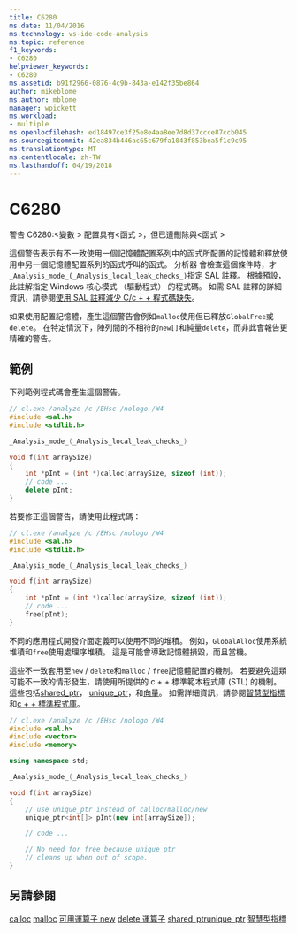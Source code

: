 ```yaml
---
title: C6280
ms.date: 11/04/2016
ms.technology: vs-ide-code-analysis
ms.topic: reference
f1_keywords:
- C6280
helpviewer_keywords:
- C6280
ms.assetid: b91f2966-0876-4c9b-843a-e142f35be864
author: mikeblome
ms.author: mblome
manager: wpickett
ms.workload:
- multiple
ms.openlocfilehash: ed18497ce3f25e8e4aa8ee7d8d37ccce87ccb045
ms.sourcegitcommit: 42ea834b446ac65c679fa1043f853bea5f1c9c95
ms.translationtype: MT
ms.contentlocale: zh-TW
ms.lasthandoff: 04/19/2018
---
```

# <a name="c6280"></a>C6280
警告 C6280:\<變數 > 配置具有\<函式 >，但已遭刪除與\<函式 >

 這個警告表示有不一致使用一個記憶體配置系列中的函式所配置的記憶體和釋放使用中另一個記憶體配置系列的函式呼叫的函式。 分析器 會檢查這個條件時，才`_Analysis_mode_(_Analysis_local_leak_checks_)`指定 SAL 註釋。 根據預設，此註解指定 Windows 核心模式 （驅動程式） 的程式碼。 如需 SAL 註釋的詳細資訊，請參閱[使用 SAL 註釋減少 C/c + + 程式碼缺失](../code-quality/using-sal-annotations-to-reduce-c-cpp-code-defects.md)。

 如果使用配置記憶體，產生這個警告會例如`malloc`使用但已釋放`GlobalFree`或`delete`。 在特定情況下，陣列間的不相符的`new[]`和純量`delete`，而非此會報告更精確的警告。

## <a name="example"></a>範例
 下列範例程式碼會產生這個警告。

```cpp
// cl.exe /analyze /c /EHsc /nologo /W4
#include <sal.h>
#include <stdlib.h>

_Analysis_mode_(_Analysis_local_leak_checks_)

void f(int arraySize)
{
    int *pInt = (int *)calloc(arraySize, sizeof (int));
    // code ...
    delete pInt;
}

```

 若要修正這個警告，請使用此程式碼：

```cpp
// cl.exe /analyze /c /EHsc /nologo /W4
#include <sal.h>
#include <stdlib.h>

_Analysis_mode_(_Analysis_local_leak_checks_)

void f(int arraySize)
{
    int *pInt = (int *)calloc(arraySize, sizeof (int));
    // code ...
    free(pInt);
}

```

 不同的應用程式開發介面定義可以使用不同的堆積。 例如，`GlobalAlloc`使用系統堆積和`free`使用處理序堆積。 這是可能會導致記憶體損毀，而且當機。

 這些不一致套用至`new` / `delete`和`malloc` / `free`記憶體配置的機制。 若要避免這類可能不一致的情形發生，請使用所提供的 c + + 標準範本程式庫 (STL) 的機制。 這些包括[shared_ptr](/cpp/standard-library/shared-ptr-class)， [unique_ptr](/cpp/standard-library/unique-ptr-class)，和[向量](/cpp/standard-library/vector)。 如需詳細資訊，請參閱[智慧型指標](/cpp/cpp/smart-pointers-modern-cpp)和[c + + 標準程式庫](/cpp/standard-library/cpp-standard-library-reference)。

```cpp
// cl.exe /analyze /c /EHsc /nologo /W4
#include <sal.h>
#include <vector>
#include <memory>

using namespace std;

_Analysis_mode_(_Analysis_local_leak_checks_)

void f(int arraySize)
{
    // use unique_ptr instead of calloc/malloc/new
    unique_ptr<int[]> pInt(new int[arraySize]);

    // code ...

    // No need for free because unique_ptr 
    // cleans up when out of scope.
}

```

## <a name="see-also"></a>另請參閱
 [calloc](/cpp/c-runtime-library/reference/calloc) [malloc](/cpp/c-runtime-library/reference/malloc) [可用](/cpp/c-runtime-library/reference/free)[運算子 new](/cpp/cpp/new-operator-cpp) [delete 運算子](/cpp/cpp/delete-operator-cpp) [shared_ptr](/cpp/standard-library/shared-ptr-class)[unique_ptr](/cpp/standard-library/unique-ptr-class) [智慧型指標](/cpp/cpp/smart-pointers-modern-cpp)